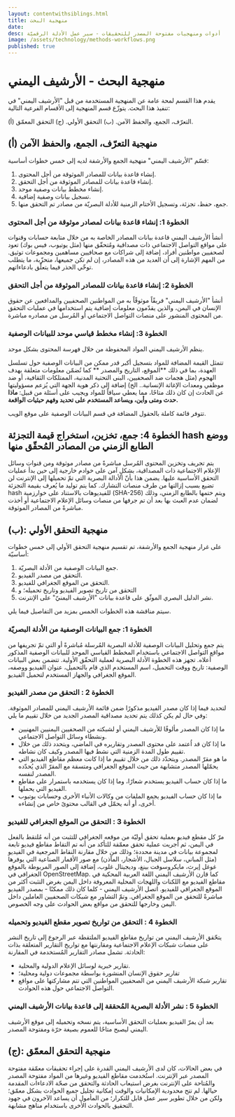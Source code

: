 ```yaml
---
layout: contentwithsiblings.html
title: منهجية البحث
date:
desc: أدوات ومنهجيات مفتوحة المصدر للتحقيقات - سير عمل الأدلة الرقميّة
image: /assets/technology/methods-workflows.png
published: true
---
```


# منهجية البحث - الأرشيف اليمني

يقدم هذا القسم لمحة عامة عن المنهجية المستخدمة من قبل "الأرشيف اليمني" في تنفيذ هذا البحث. يتوزّع قسم المنهجية إلى الأقسام الفرعية التالية:

(أ) التعرّف، الجمع، والحفظ الآمن.
(ب) التحقق الأولي.
(ج) التحقق المعمّق.

## (أ) منهجية التعرّف، الجمع، والحفظ الآمن

قسّم "الأرشيف اليمني" منهجية الجمع والأرشفة لديه إلى خمس خطوات أساسية:

1. إنشاء قاعدة بيانات للمصادر الموثوقة من أجل المحتوى.
2. إنشاء قاعدة بيانات للمصادر الموثوقة من أجل التحقق.
3. إنشاء مخطط بيانات وصفية موحد.
4. تسجيل بيانات وصفية إضافية.
5. جمع، حفظ، تجزئة، وتسجيل الأختام الزمنية للأدلة البصريّة من مصادر تم التحقق منها.

### الخطوة 1: إنشاء قاعدة بيانات لمصادر موثوقة من أجل المحتوى

أنشأ الأرشيف اليمني قاعدة بيانات المصادر الخاصة به من خلال متابعة حسابات وقنوات على مواقع التواصل الاجتماعي ذات مصداقية ومُتحقّق منها (مثل يوتيوب، فيس بوك) تعود لصحفيين مواطنين أفراد، إضافة إلى شراكات مع صحافيين مساهمين ومجموعات توثيق. من المهم الإشارة إلى أن العديد من هذه المصادر، إن لم تكن جميعها، متحزّبة، ما يتطلب توخّي الحذر فيما يتعلّق بادعاءاتهم.

### الخطوة 2: إنشاء قاعدة بيانات للمصادر الموثوقة من أجل التحقق

أنشأ "الأرشيف اليمني" فريقًاً موثوقًاً به من المواطنين الصحفيين والمدافعين عن حقوق الإنسان في اليمن، والذين يقدّمون معلومات إضافية يتم استخدامها في عمليات التحقق من المحتوى المنشور على منصات التواصل الاجتماعي أو المُرسل من مصادره مباشرة.

### الخطوة 3: إنشاء مخطط قياسي موحد للبيانات الوصفية

ينظم الأرشيف اليمني المواد المحفوظة من خلال فهرسة المحتوى بشكل موحد.

تتمثل القيمة المضافة للمواد بتسجيل أكبر قدر ممكن من البيانات الوصفية حول تسلسل العهدة، بما في ذلك **الموقع، التاريخ  والمصدر ** كما تُضمّن معلومات متعلقة بهدف الهجوم (مثل هجمات ضد الصحفيين، البنى التحتية المدنية، الممتلكات الثقافية، أو ضد موظفي ومعدات الإغاثة الإنسانية.. الخ) إضافة إلى ذكر هوية الجهة التي يُزعم مسؤوليتها عن الحادث إن كان ذلك متاحًا، مما يعطي سياقاً للمواد ويجيب على أسئلة من قبيل: **ماذا حدث ومتى وأين، ويساعد المستخدم على تحديد وفهم حيثيات الواقعة.**

تتوفر قائمة كاملة بالحقول المضافة في قسم البيانات الوصفية على موقع الويب.

## الخطوة 4: جمع، تخزين، استخراج قيمة التجزئة hash ووضع الطابع الزمني من المصادر المُحقّق منها

يتم تجريف وتخزين المحتوى المُرسل مباشرةً من مصادر موثوقة ومن قنوات وسائل الإعلام الاجتماعية ذات المصداقية، بشكلٍ آمن على خوادم خارجية إلى حين بدأ عمليات التحقق الأساسية عليها. يضمن هذا بأنّ الأدالة البصرية التي تمّ تحميلها إلى الإنترنت لن تضيع بسبب إزالتها من طرف منصات التشارك. كما يتم توليد ما يُعرف بقيمة التجزئة hash للفيديوهات بالاستناد على خوارزمية (SHA-256) ويتم ختمها بالطابع الزمني، وذلك لضمان عدم العبث بها بعد أن تم جرفها من منصات وسائل الإعلام الاجتماعية أو أخذت مباشرةً من المصادر الموثوقة.

## (ب): منهجية التحقق الأولي

على غرار منهجية الجمع والأرشفة، تم تقسيم منهجية التحقق الأولي إلى خمس خطوات أساسيّة:

1. جمع البيانات الوصفية من الأدلة البصريّة.
2. التحقق من مصدر الفيديو.
3. التحقق من الموقع الجغرافي للفيديو.
4. التحقق من تاريخ تصوير الفيديو وتاريخ تحميله؛ و
5. نشر الدليل البصري الموثّق على قاعدة بيانات "الأرشيف اليمنيّ" على الإنترنت.

سيتم مناقشة هذه الخطوات الخمس بمزيد من التفاصيل فيما يلي.

### الخطوة 1: جمع البيانات الوصفية من الأدلة البصريّة

يتم جمع وتحليل البيانات الوصفية للأدلة البصرية المُرسلة مُباشرةً أو التي تمّ تجريفها من مواقع التواصل الاجتماعي باستخدام المخطط القياسي الموحد للبيانات الوصفية المذكور أعلاه. تجهز هذه الخطوة الأدلة البصرية لعملية التحقّق الأولية. تتضمن بعض البيانات الوصفية: تاريخ ووقت التحميل، اسم المستخدم الذي قام بالتحميل، عنوان الفيديو ووصفه، الموقع الجغرافي والجهاز المستخدم لتحميل الفيديو.

### الخطوة 2 : التحقق من مصدر الفيديو

لتحديد فيما إذا كان مصدر الفيديو مذكورًا ضمن قائمة الأرشيف اليمني للمصادر الموثوقة. وفي حال لم يكن كذلك يتم تحديد مصداقية المصدر الجديد من خلال تقييم ما يلي:

* ما إذا كان المصدر مألوفًا للأرشيف اليمني أو لشبكته من الصحفيين اليمنيين المهنيين ونشطاء وسائل التواصل الاجتماعي.
* ما إذا كان قد اُعتمد على محتوى المصدر وتقاريره في الماضي، ويتحدد ذلك من خلال تقييم طول المدة الزمنية التي نشط فيها المصدر وكيف كان نشاطه.
* ما هو مقرّ المصدر. ويتحدّد ذلك من خلال تقييم ما إذا كانت معظم مقاطع الفيديو التي يحمّلها المصدر متشابهة من حيث الموقع الجغرافي ومتسقة مع المقرّ الذي يُحدّده المصدر لنفسه.
* ما إذا كان حساب الفيديو يستخدم شعارًا، وما إذا كان يستخدمه باستمرار على مقاطع الفيديو التي يحملها.
* ما إذا كان حساب الفيديو يجمع الملفات من وكالات الأنباء الأخرى وحسابات يوتيوب أخرى، أو أنه يحمّل في القالب محتوىً خاص من إنشاءه.

### الخطوة 3 : التحقق من الموقع الجغرافي للفيديو

مرّ كل مقطع فيديو بعملية تحقق أوليّة من موقعه الجغرافي للتثبت من أنه مُلتقط بالفعل في اليمن، ثم أُجريت عملية تحقق معمّقة للتأكد من أنه تم التقاط مقاطع فيديو تابعة لمجموعة بيانات في مدينة محددة؛ وذلك من خلال مقارنة النقاط المرجعية في الفيديو (مثل المباني، سلاسل الجبال، الأشجار، المآذن) مع صور الأقمار الصناعية التي يوفرها غوغل إيرث، مايكروسوفت بينغ، وديجيتال غلوب، إضافة إلى الصور المربوطة بالموقع الجغرافي  في OpenStreetMap. كما قارن الأرشيف اليمني اللغة العربية المحكية في مقاطع الفيديو مع اللكنات واللهجات المحلية المعروفة داخل اليمن بغرض التثبت أكثر من الموقع الجغرافي للفيديو.  اتصل الأرشيف اليمني - كلما كان ذلك ممكنًا - بمصدر الفيديو مباشرةً للتحقق من الموقع الجغرافي. وتمّ التشاور مع شبكات الصحفيين العاملين داخل اليمن وخارجها للتحقق من مواقع بعض الحوادث على وجه الخصوص.

### الخطوة 4 : التحقق من تواريخ تصوير مقطع الفيديو وتحميله

يتحّقق الأرشيف اليمني من تواريخ مقاطع الفيديو الملتقطة عبر الرجوع إلى تاريخ النشر على منصات شبكات الإعلام الاجتماعية ومقارنتها مع تواريخ التقارير المتعلقة بذات الحادثة. تشمل مصادر التقارير المُستخدمة في المقارنة:

*   تقارير خبرية لوسائل الإعلام الدولية والمحلية.
*   تقارير حقوق الإنسان المنشورة بواسطة مجموعات دولية ومحلية؛
*   تقارير شبكة الأرشيف اليمني من الصحفيين المواطنين التي تتم مشاركتها على مواقع التواصل الاجتماعي حول هذه الحوادث.

### الخطوة 5 : نشر الأدلة البصرية المُحققة إلى قاعدة بيانات الأرشيف اليمني

بعد أن يمرّ الفيديو بعمليات التحقق الأساسية، يتم نسخه وتحميله إلى موقع الأرشيف اليمني ليصبح متاحًا للعموم بصيغة حرّة ومفتوحة المصدر.

## (ج): منهجية التحقق المعمّق

في بعض الحالات، كان لدى الأرشيف اليمني القدرة على إجراء تحقيقات معمّقة مفتوحة المصدر عبر الإنترنت. استُخدمت مقاطع الفيديو وغيرها من المواد مفتوحة المصدر والمُتاحة على الإنترنت بغرض استيعاب الحادثة والتحقق من صحّة الادعاءات المقدمة حيالها.  لم تتح محدودية الإمكانيات والوقت إمكانية تحليل جميع الحوادث بشكل معمّق؛ ولكن من خلال تطوير سير عمل قابل للتكرار؛ من المأمول أن يساعد الآخرون في جهود التحقيق بالحوادث الأخرى باستخدام مناهج مشابهة.

[1]: /assets/workflow.png

